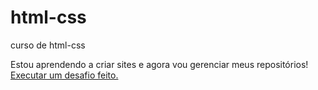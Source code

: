 # html-css
 curso de html-css

Estou aprendendo a criar sites e agora vou gerenciar meus repositórios!
<a href="https://ramosg7.github.io/html-css/desafio02/android">Executar um desafio feito.</a>